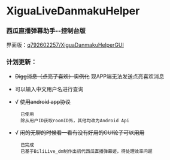 # XiguaLiveDanmakuHelper
### 西瓜直播弹幕助手--控制台版

界面版：[q792602257/XiguaDanmakuHelperGUI](https://github.com/q792602257/XiguaDanmakuHelperGUI "C# ver")

### 计划更新：
+ ~~Digg消息（点亮了喜欢）实例化~~
        现APP端无法发送点亮喜欢消息
+ 可以输入中文用户名进行查询
+ √ ~~使用android app协议~~

        已使用
        除从用户ID获取roomID外，其他均改为Android Api

+ √ ~~闲的无聊的时候看一看有没有好用的GUI轮子可以用用~~

        已完成
        已基于BiliLive_dm制作出初代西瓜直播弹幕姬，待处理效率问题
